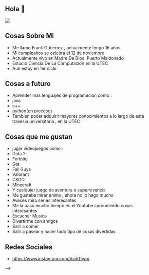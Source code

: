 ## Hola 👋
![](https://i.pinimg.com/originals/3c/9c/f7/3c9cf7b4a26a250e406c38f48f8ebc4a.jpg) 
## Cosas Sobre  Mi
- Me llamo Frank Gutierrez , actualmente tengo 16 años 
- Mi cumpleaños se celebra el 12 de noviembre
- Actualmente vivo en Madre De Dios ,Puerto Maldonado 
- Estudio Ciencia De La Computacion en la UTEC 
- Aun estoy en 1er ciclo 
## Cosas a futuro 
- Aprender mas lenguajes de programacion como :
- java 
- c++
- python(en proceso)
- Tambien poder adquirir mayores conocimientos a lo largo de esta travesia universitaria , en la UTEC 
## Cosas que me gustan
- jugar videojuegos como :
- Dota 2 
- Fortnite 
- Gta 
- Fall Guys 
- Valorant
- CSGO
- Minecraft
- Y cualquier juego de aventura o supervivencia 
- Me gustaba mirar anime , ahora no lo hago mucho 
- Aveces miro series interesantes 
- Me la paso mucho tiempo en el Youtube aprendiendo cosas interesantes
- Escuchar Musica 
- Divertirme con amigos 
- Salir a comer 
- Salir a pasear y hacer todo tipo de cosas divertidas 
## Redes Sociales
- https://www.instagram.com/dark1two/


-->
